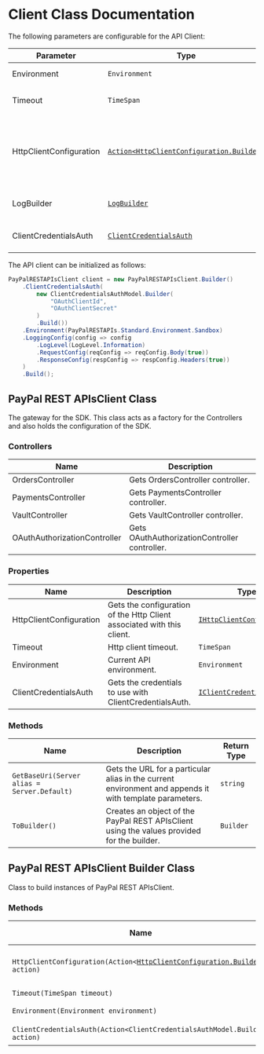 
# Client Class Documentation

The following parameters are configurable for the API Client:

| Parameter | Type | Description |
|  --- | --- | --- |
| Environment | `Environment` | The API environment. <br> **Default: `Environment.Sandbox`** |
| Timeout | `TimeSpan` | Http client timeout.<br>*Default*: `TimeSpan.FromSeconds(100)` |
| HttpClientConfiguration | [`Action<HttpClientConfiguration.Builder>`](../doc/http-client-configuration-builder.md) | Action delegate that configures the HTTP client by using the HttpClientConfiguration.Builder for customizing API call settings.<br>*Default*: `new HttpClient()` |
| LogBuilder | [`LogBuilder`](../doc/log-builder.md) | Represents the logging configuration builder for API calls |
| ClientCredentialsAuth | [`ClientCredentialsAuth`](auth/oauth-2-client-credentials-grant.md) | The Credentials Setter for OAuth 2 Client Credentials Grant |

The API client can be initialized as follows:

```csharp
PayPalRESTAPIsClient client = new PayPalRESTAPIsClient.Builder()
    .ClientCredentialsAuth(
        new ClientCredentialsAuthModel.Builder(
            "OAuthClientId",
            "OAuthClientSecret"
        )
        .Build())
    .Environment(PayPalRESTAPIs.Standard.Environment.Sandbox)
    .LoggingConfig(config => config
        .LogLevel(LogLevel.Information)
        .RequestConfig(reqConfig => reqConfig.Body(true))
        .ResponseConfig(respConfig => respConfig.Headers(true))
    )
    .Build();
```

## PayPal REST APIsClient Class

The gateway for the SDK. This class acts as a factory for the Controllers and also holds the configuration of the SDK.

### Controllers

| Name | Description |
|  --- | --- |
| OrdersController | Gets OrdersController controller. |
| PaymentsController | Gets PaymentsController controller. |
| VaultController | Gets VaultController controller. |
| OAuthAuthorizationController | Gets OAuthAuthorizationController controller. |

### Properties

| Name | Description | Type |
|  --- | --- | --- |
| HttpClientConfiguration | Gets the configuration of the Http Client associated with this client. | [`IHttpClientConfiguration`](../doc/http-client-configuration.md) |
| Timeout | Http client timeout. | `TimeSpan` |
| Environment | Current API environment. | `Environment` |
| ClientCredentialsAuth | Gets the credentials to use with ClientCredentialsAuth. | [`IClientCredentialsAuth`](auth/oauth-2-client-credentials-grant.md) |

### Methods

| Name | Description | Return Type |
|  --- | --- | --- |
| `GetBaseUri(Server alias = Server.Default)` | Gets the URL for a particular alias in the current environment and appends it with template parameters. | `string` |
| `ToBuilder()` | Creates an object of the PayPal REST APIsClient using the values provided for the builder. | `Builder` |

## PayPal REST APIsClient Builder Class

Class to build instances of PayPal REST APIsClient.

### Methods

| Name | Description | Return Type |
|  --- | --- | --- |
| `HttpClientConfiguration(Action<`[`HttpClientConfiguration.Builder`](../doc/http-client-configuration-builder.md)`> action)` | Gets the configuration of the Http Client associated with this client. | `Builder` |
| `Timeout(TimeSpan timeout)` | Http client timeout. | `Builder` |
| `Environment(Environment environment)` | Current API environment. | `Builder` |
| `ClientCredentialsAuth(Action<ClientCredentialsAuthModel.Builder> action)` | Sets credentials for ClientCredentialsAuth. | `Builder` |

